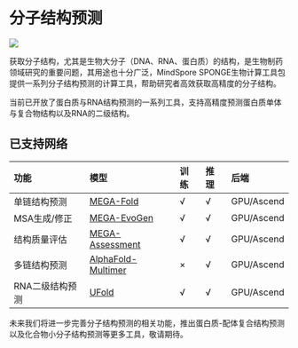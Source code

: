 # 分子结构预测

<a href="https://gitee.com/mindspore/docs/blob/master/docs/mindsponge/docs/source_zh_cn/user/structure_prediction.md" target="_blank"><img src="https://mindspore-website.obs.cn-north-4.myhuaweicloud.com/website-images/master/resource/_static/logo_source.png"></a>

获取分子结构，尤其是生物大分子（DNA、RNA、蛋白质）的结构，是生物制药领域研究的重要问题，其用途也十分广泛，MindSpore SPONGE生物计算工具包提供一系列分子结构预测的计算工具，帮助研究者高效获取高精度的分子结构。

当前已开放了蛋白质与RNA结构预测的一系列工具，支持高精度预测蛋白质单体与复合物结构以及RNA的二级结构。

## 已支持网络

| 功能            | 模型                                         | 训练 | 推理 | 后端       |
| :------------- | :------------------------------------------- | :--- | :--- | :-------- |
| 单链结构预测    | [MEGA-Fold](https://gitee.com/mindspore/mindscience/blob/master/MindSPONGE/applications/MEGAProtein/README_CN.md#)                   | √    | √   | GPU/Ascend |
| MSA生成/修正    | [MEGA-EvoGen](https://gitee.com/mindspore/mindscience/blob/master/MindSPONGE/applications/MEGAProtein/README_CN.md#)               | √    | √   | GPU/Ascend |
| 结构质量评估    | [MEGA-Assessment](https://gitee.com/mindspore/mindscience/blob/master/MindSPONGE/applications/MEGAProtein/README_CN.md#)       | √    | √   | GPU/Ascend |
| 多链结构预测    | [AlphaFold-Multimer](https://gitee.com/mindspore/mindscience/blob/master/MindSPONGE/applications/research/Multimer/README.md#) | ×    | √   | GPU/Ascend |
| RNA二级结构预测 | [UFold](https://gitee.com/mindspore/mindscience/blob/master/MindSPONGE/applications/research/UFold/README_CN.md#)                          | √    | √   | GPU/Ascend |

未来我们将进一步完善分子结构预测的相关功能，推出蛋白质-配体复合结构预测以及化合物小分子结构预测等更多工具，敬请期待。